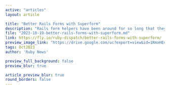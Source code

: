 ```yaml
---
active: "articles"
layout: article

title: "Better Rails Forms with Superform"
description: "Rails form helpers have been around for so long that they seem unquestionable, but did you know there’s a way to build forms in Rails that are easier to customize and permit their own strong parameters?"
file: "2023-10-19-better-rails-forms-with-superform.md"
link: https://fly.io/ruby-dispatch/better-rails-forms-with-superform/
preview_image_link: "https://drive.google.com/uc?export=view&id=1RmxHEdDsiRjYRc6XZSQrqXp3RB2fdXOL"
tags: Oct2023
author: 'Ruby News'

preview_full_background: false
preview_blur: true

article_preview_blur: true
round_borders: false
---
```


